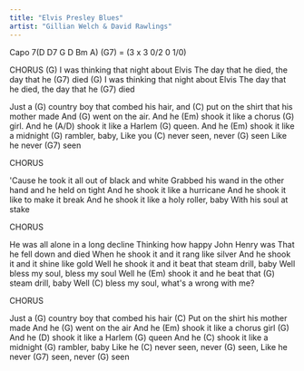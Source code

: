```yaml
---
title: "Elvis Presley Blues"
artist: "Gillian Welch & David Rawlings"
---
```


Capo 7(D  D7  G   D   Bm   A)
(G7) = (3 x 3 0/2  0 1/0)

CHORUS
(G) I was thinking that night about Elvis
The day that he died, the day that he (G7) died
(G) I was thinking that night about Elvis
The day that he died, the day that he (G7) died

Just a (G) country boy that combed his hair, 
and (C) put on the shirt that his mother made
And (G) went on the air. 
And he (Em) shook it like a chorus (G) girl. 
And he (A/D) shook it like a Harlem (G) queen. 
And he (Em) shook it like a midnight (G) rambler, baby, 
Like you (C) never seen, never (G) seen
Like he never (G7) seen

CHORUS

'Cause he took it all out of black and white
Grabbed his wand in the other hand and he held on tight
And he shook it like a hurricane
And he shook it like to make it break
And he shook it like a holy roller, baby
With his soul at stake

CHORUS

He was all alone in a long decline
Thinking how happy John Henry was
That he fell down and died
When he shook it and it rang like silver
And he shook it and it shine like gold
Well he shook it and it beat that steam drill, baby
Well bless my soul, bless my soul
Well he (Em) shook it and he beat that (G) steam drill, baby
Well (C) bless my soul, what's a wrong with me?

CHORUS

Just a (G) country boy that combed his hair
(C) Put on the shirt his mother made
And he (G) went on the air
And he (Em) shook it like a chorus girl (G)
And he (D) shook it like a Harlem (G) queen
And he (C) shook it like a midnight (G) rambler, baby
Like he (C) never seen, never (G) seen,
Like he never (G7) seen, never (G) seen



